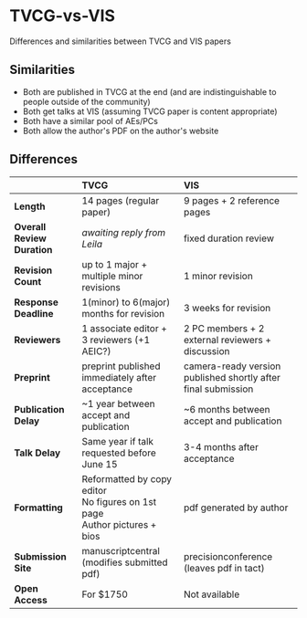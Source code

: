 # TVCG-vs-VIS
Differences and similarities between TVCG and VIS papers

## Similarities
 * Both are published in TVCG at the end (and are indistinguishable to people outside of the community)
 * Both get talks at VIS (assuming TVCG paper is content appropriate)
 * Both have a similar pool of AEs/PCs
 * Both allow the author's PDF on the author's website

## Differences
|                            |TVCG                                                  |VIS                                                           |
|:---------------------------|:-----------------------------------------------------|:-------------------------------------------------------------|
|**Length**                  |14 pages (regular paper)                              |9 pages + 2 reference pages                                   |
|**Overall Review Duration** |*awaiting reply from Leila*                           |fixed duration review                                         |
|**Revision Count**          |up to 1 major + multiple minor revisions              |1 minor revision                                              |
|**Response Deadline**       |1(minor) to 6(major) months for revision              |3 weeks for revision                                          |
|**Reviewers**               |1 associate editor + 3 reviewers (+1 AEIC?)           |2 PC members + 2 external reviewers + discussion              |
|**Preprint**                |preprint published immediately after acceptance       |camera-ready version published shortly after final submission |
|**Publication Delay**       |~1 year between accept and publication                |~6 months between accept and publication                      |
|**Talk Delay**              |Same year if talk requested before June 15            |3-4 months after acceptance                                  |
|**Formatting**              |Reformatted by copy editor<br> No figures on 1st page<br> Author pictures + bios |pdf generated by author              |
|**Submission Site**         |manuscriptcentral (modifies submitted pdf)            |precisionconference (leaves pdf in tact)                      |
|**Open Access**             |For $1750                                             |Not available                                                 |
